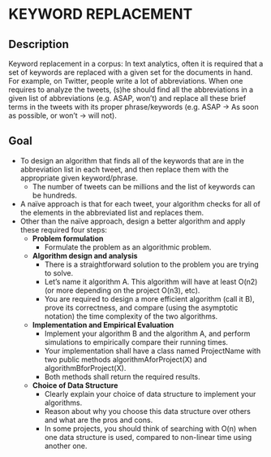 # KEYWORD REPLACEMENT

## Description

Keyword replacement in a corpus: In text analytics, often it is required that a set of keywords are replaced with a given set for the documents in hand. For example, on Twitter, people write a lot of abbreviations. When one requires to analyze the tweets, (s)he should find all the abbreviations in a given list of abbreviations (e.g. ASAP, won’t) and replace all these brief terms in the tweets with its proper phrase/keywords (e.g. ASAP -> As soon as possible, or won’t ->  will not).

## Goal

- To  design  an  algorithm that  finds  all  of  the  keywords  that  are  in  the abbreviation list in each tweet, and then replace them with the appropriate given keyword/phrase.
    - The number of tweets  can  be  millions  and  the  list  of  keywords  can  be  hundreds.
- A  naïve  approach  is  that  for  each  tweet, your algorithm checks for all of the elements in the abbreviated list and replaces them.
- Other than the naïve approach, design a better algorithm and apply these required four steps:
    - **Problem formulation**
        - Formulate the problem as an algorithmic problem.
    - **Algorithm design and analysis**
        - There is a straightforward solution to the problem you are trying to solve.
        - Let’s name it algorithm A. This algorithm will have at least O(n2) (or more depending on the project O(n3), etc).
        - You are required to design a more efficient algorithm (call it B), prove its correctness, and compare (using the asymptotic notation) the time complexity of the two algorithms.
    - **Implementation and Empirical Evaluation**
        - Implement your algorithm B and the algorithm A, and perform simulations to empirically compare their running times.
        - Your implementation shall have a class named ProjectName with two public methods algorithmAforProject(X) and algorithmBforProject(X).
        - Both methods shall return the required results.
    - **Choice of Data Structure**
        - Clearly explain your choice of data structure to implement your algorithms.
        - Reason about why you choose this  data  structure  over  others  and  what  are  the  pros  and  cons.
        - In  some  projects,  you  should  think  of searching with O(n) when one data structure is used, compared to non-linear time using another one.
